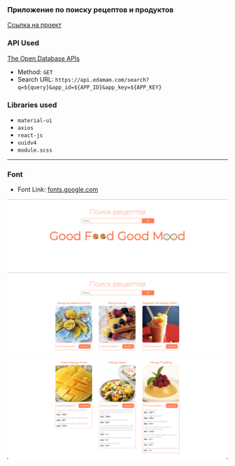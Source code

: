 ### Приложение по поиску рецептов и продуктов

[Ссылка на проект](https://food-eat-76c83.web.app/)

### API Used

[The Open Database APIs](https://www.edamam.com/)

- Method: `GET`
- Search URL: `https://api.edamam.com/search?q=${query}&app_id=${APP_ID}&app_key=${APP_KEY}`

### Libraries used

- `material-ui`
- `axios`
- `react-js`
- `uuidv4`
- `module.scss`

---

### Font

- Font Link: [fonts.google.com](https://fonts.google.com/specimen/Montserrat?query=m)

![screen1](screen1.png)
![screen1](screen2.png)
![screen1](screen3.png)
